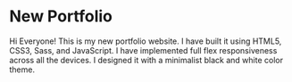# New Portfolio
Hi Everyone!
This is my new portfolio website. I have built it using HTML5, CSS3, Sass, and JavaScript.
I have implemented full flex responsiveness across all the devices.
I designed it with a minimalist black and white color theme.
